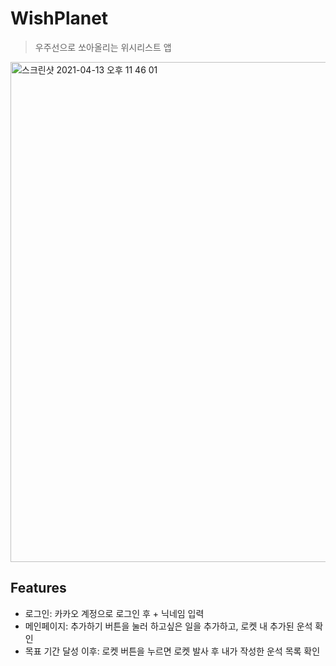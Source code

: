# WishPlanet
> 우주선으로 쏘아올리는 위시리스트 앱

<img width="800" alt="스크린샷 2021-04-13 오후 11 46 01" src="https://user-images.githubusercontent.com/78068968/114572520-85553e00-9cb2-11eb-9686-fb139241798d.png">

## Features
+ 로그인: 카카오 계정으로 로그인 후 + 닉네임 입력
+ 메인페이지: 추가하기 버튼을 눌러 하고싶은 일을 추가하고, 로켓 내 추가된 운석 확인
+ 목표 기간 달성 이후: 로켓 버튼을 누르면 로켓 발사 후 내가 작성한 운석 목록 확인
